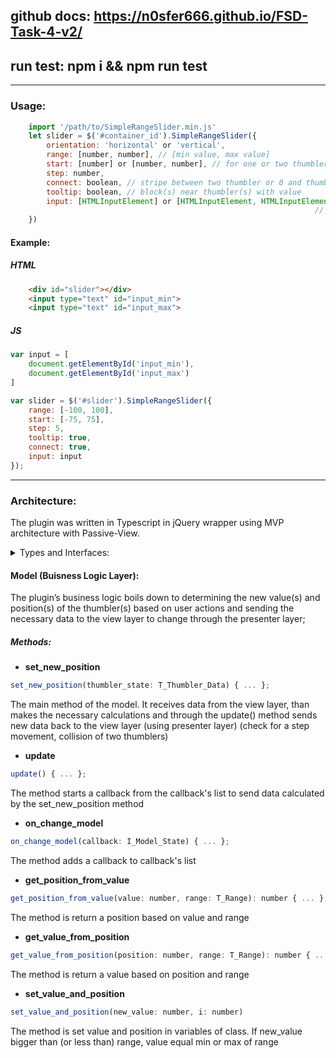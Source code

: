 ## **github docs:** https://n0sfer666.github.io/FSD-Task-4-v2/
## **run test:** npm i && npm run test
---
### Usage: 
```JavaScript
    import '/path/to/SimpleRangeSlider.min.js'
    let slider = $('#container_id').SimpleRangeSlider({
        orientation: 'horizontal' or 'vertical',
        range: [number, number], // [min value, max value]
        start: [number] or [number, number], // for one or two thumbler(s) !cannot out of range!
        step: number,
        connect: boolean, // stripe between two thumbler or 0 and thumbler
        tooltip: boolean, // block(s) near thumbler(s) with value
        input: [HTMLInputElement] or [HTMLInputElement, HTMLInputElement] // you need to create
                                                                    //  one or two input with id
    })
```
#### Example:
##### HTML
```HTML
    <div id="slider"></div>
    <input type="text" id="input_min">
    <input type="text" id="input_max">
```
##### JS
```JavaScript
var input = [
    document.getElementById('input_min'),
    document.getElementById('input_max')
]

var slider = $('#slider').SimpleRangeSlider({
    range: [-100, 100],
    start: [-75, 75],
    step: 5,
    tooltip: true,
    connect: true,
    input: input
});
```
---
### Architecture:
The plugin was written in Typescript in jQuery wrapper using MVP architecture with Passive-View.
<details><summary>Types and Interfaces:</summary>
<p>
    
<details><summary>Types</summary>
<p>

```Javascript
type T_Orientation = 'horizontal' | 'vertical';
type T_CSS_Classes = 'slider' | 'thumbler' | 'connect' | 'tooltip';
type T_Range = [number, number];
type T_Value = [number] | [number, number];
type T_Position = [number] | [number, number];
type T_Input = [HTMLInputElement] | [HTMLInputElement, HTMLInputElement];

type T_Thumbler_Data = {
    position: number,
    index: number
}
type T_Model_Data = {
    value: T_Value,
    position: T_Position,
    index: number
}
```

</p></details>

<details><summary>Interface</summary>
<p>

```Javascript
interface I_Configuration_User {
    readonly orientation: T_Orientation; 
    readonly start: T_Value;
    readonly range: T_Range;
    readonly step: number;
    readonly connect: boolean;
    readonly tooltip: boolean;
    readonly input?: T_Input;
}
interface I_Configuration_Model {
    readonly value_start: T_Value;
    readonly value_range: T_Range;
    readonly value_step:  number;
}
interface I_Configuration_View {
    readonly orientation: T_Orientation,
    readonly value_start: T_Value;
    readonly value_range: T_Range;
    readonly is_tooltip:  boolean;
    readonly is_connect:  boolean;
    readonly input?: T_Input;
}
interface I_Thumbler_State {
    (thumbler_state: T_Thumbler_Data): void
}
interface I_Model_State {
    (model_state: T_Model_Data): void
}
```

</p></details>

</p></p></details>

#### Model (Buisness Logic Layer):
The plugin’s business logic boils down to determining the new value(s) and position(s) of the thumbler(s) based on user actions and sending the necessary data to the view layer to change through the presenter layer;
##### Methods:
 - **set_new_position**
 ```Javascript
 set_new_position(thumbler_state: T_Thumbler_Data) { ... };
 ```
The main method of the model. It receives data from the view layer, than makes the necessary calculations and through the update() method sends new data back to the view layer (using presenter layer)
(check for a step movement, collision of two thumblers)

- **update**
 ```Javascript
update() { ... };
 ```
The method starts a callback from the callback's list to send data calculated by the set_new_position method
 
- **on_change_model**
 ```Javascript
on_change_model(callback: I_Model_State) { ... };
 ```
The method adds a callback to callback's list
 
- **get_position_from_value**
 ```Javascript
get_position_from_value(value: number, range: T_Range): number { ... };
 ```
The method is return a position based on value and range
 
- **get_value_from_position**
 ```Javascript
get_value_from_position(position: number, range: T_Range): number { ... };
 ```
 The method is return a value based on position and range
 
 - **set_value_and_position**
 ```Javascript
 set_value_and_position(new_value: number, i: number)
 ```
The method is set value and position in variables of class. If new_value bigger than (or less than) range, value equal min or max of range
 
